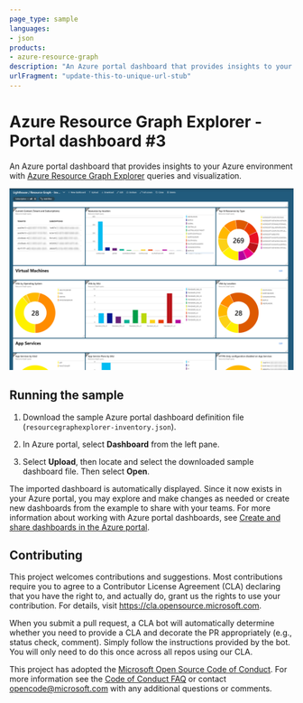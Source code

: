 ```yaml
---
page_type: sample
languages:
- json
products:
- azure-resource-graph
description: "An Azure portal dashboard that provides insights to your Azure environment with Azure Resource Graph Explorer queries and visualization."
urlFragment: "update-this-to-unique-url-stub"
---
```


# Azure Resource Graph Explorer - Portal dashboard #3

An Azure portal dashboard that provides insights to your Azure environment with [Azure Resource Graph
Explorer](https://docs.microsoft.com/azure/governance/resource-graph) queries and visualization.

![Sample image for Azure Resource Graph Explorer - Portal dashboard #2](arge-lighthouse.png)

## Running the sample

1. Download the sample Azure portal dashboard definition file
   (`resourcegraphexplorer-inventory.json`).

1. In Azure portal, select **Dashboard** from the left pane.

1. Select **Upload**, then locate and select the downloaded sample dashboard file. Then select
   **Open**.

The imported dashboard is automatically displayed. Since it now exists in your Azure portal, you may
explore and make changes as needed or create new dashboards from the example to share with your
teams. For more information about working with Azure portal dashboards, see
[Create and share dashboards in the Azure portal](https://docs.microsoft.com/azure/azure-portal/azure-portal-dashboards).

## Contributing

This project welcomes contributions and suggestions. Most contributions require you to agree to a
Contributor License Agreement (CLA) declaring that you have the right to, and actually do, grant us
the rights to use your contribution. For details, visit https://cla.opensource.microsoft.com.

When you submit a pull request, a CLA bot will automatically determine whether you need to provide a
CLA and decorate the PR appropriately (e.g., status check, comment). Simply follow the instructions
provided by the bot. You will only need to do this once across all repos using our CLA.

This project has adopted the [Microsoft Open Source Code of Conduct](https://opensource.microsoft.com/codeofconduct/).
For more information see the [Code of Conduct FAQ](https://opensource.microsoft.com/codeofconduct/faq/)
or contact [opencode@microsoft.com](mailto:opencode@microsoft.com) with any additional questions or
comments.
